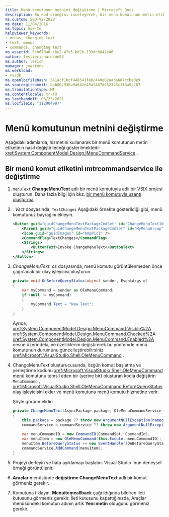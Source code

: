 ```yaml
---
title: Menü komutunun metnini değiştirme | Microsoft Docs
description: Bu kod örneğini inceleyerek, bir menü komutunun metin etiketini ımtrcommandservice hizmetini kullanarak nasıl değiştireceğinizi öğrenin.
ms.custom: SEO-VS-2020
ms.date: 11/04/2016
ms.topic: how-to
helpviewer_keywords:
- menus, changing text
- text, menus
- commands, changing text
ms.assetid: 5cb676a0-c6e2-47e5-bd2b-133dc8842e46
author: leslierichardson95
ms.author: lerich
manager: jmartens
ms.workload:
- vssdk
ms.openlocfilehash: 541acf1bcf448541fe6c440eb2aada687cfbe0e9
ms.sourcegitcommit: bab002936a9a642e45af407d652345c113a9c467
ms.translationtype: MT
ms.contentlocale: tr-TR
ms.lasthandoff: 06/25/2021
ms.locfileid: "112904997"
---
```

# <a name="change-the-text-of-a-menu-command"></a>Menü komutunun metnini değiştirme
Aşağıdaki adımlarda, hizmetini kullanarak bir menü komutunun metin etiketinin nasıl değiştirileceği gösterilmektedir <xref:System.ComponentModel.Design.IMenuCommandService> .

## <a name="changing-a-menu-command-label-with-the-imenucommandservice"></a>Bir menü komut etiketini ımtrcommandservice ile değiştirme

1. `MenuText` **ChangeMenuText** adlı bir menü komutuyla adlı bir VSIX projesi oluşturun. Daha fazla bilgi için bkz. [bir menü komutuyla uzantı oluşturma](../extensibility/creating-an-extension-with-a-menu-command.md).

2. *. Vsct* dosyasında, `TextChanges` Aşağıdaki örnekte gösterildiği gibi, menü komutunuz bayrağını ekleyin.

    ```xml
    <Button guid="guidChangeMenuTextPackageCmdSet" id="ChangeMenuTextId" priority="0x0100" type="Button">
        <Parent guid="guidChangeMenuTextPackageCmdSet" id="MyMenuGroup" />
        <Icon guid="guidImages" id="bmpPic1" />
        <CommandFlag>TextChanges</CommandFlag>
        <Strings>
            <ButtonText>Invoke ChangeMenuText</ButtonText>
        </Strings>
    </Button>
    ```

3. *ChangeMenuText. cs* dosyasında, menü komutu görüntülenmeden önce çağrılacak bir olay işleyicisi oluşturun.

    ```csharp
    private void OnBeforeQueryStatus(object sender, EventArgs e)
    {
        var myCommand = sender as OleMenuCommand;
        if (null != myCommand)
        {
            myCommand.Text = "New Text";
        }
    }
    ```

    Ayrıca, <xref:System.ComponentModel.Design.MenuCommand.Visible%2A> <xref:System.ComponentModel.Design.MenuCommand.Checked%2A> <xref:System.ComponentModel.Design.MenuCommand.Enabled%2A> nesne üzerindeki, ve özelliklerini değiştirerek bu yöntemde menü komutunun durumunu güncelleştirebilirsiniz <xref:Microsoft.VisualStudio.Shell.OleMenuCommand> .

4. ChangeMenuText oluşturucusunda, özgün komut başlatma ve yerleştirme kodunu <xref:Microsoft.VisualStudio.Shell.OleMenuCommand> menü komutunu temsil eden bir (yerine bir) oluşturan kodla değiştirin `MenuCommand` , <xref:Microsoft.VisualStudio.Shell.OleMenuCommand.BeforeQueryStatus> olay işleyicisini ekler ve menü komutunu menü komutu hizmetine verir.

    Şöyle görünmelidir:

    ```csharp
    private ChangeMenuText(AsyncPackage package, OleMenuCommandService commandService)
    {
        this.package = package ?? throw new ArgumentNullException(nameof(package));
        commandService = commandService ?? throw new ArgumentNullException(nameof(commandService));
        
        var menuCommandID = new CommandID(CommandSet, CommandId);
        var menuItem = new OleMenuCommand(this.Excute, menuCommandID);
        menuItem.BeforeQueryStatus += new EventHandler(OnBeforeQueryStatus);
        commandService.AddCommand(menuItem);
    }
    ```

5. Projeyi derleyin ve hata ayıklamayı başlatın. Visual Studio 'nun deneysel örneği görüntülenir.

6. **Araçlar** menüsünde **değiştirme ChangeMenuText** adlı bir komut görmeniz gerekir.

7. Komutuna tıklayın. **Menuitemcallback** çağrıldığında bildiren ileti kutusunu görmeniz gerekir. İleti kutusunu kapattığınızda, Araçlar menüsündeki komutun adının artık **Yeni metin** olduğunu görmeniz gerekir.
